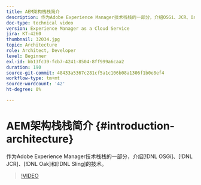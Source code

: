 ```yaml
---
title: AEM架构栈栈简介
description: 作为Adobe Experience Manager技术栈栈的一部分，介绍OSGi、JCR、Oak和Sling的技术。
doc-type: technical video
version: Experience Manager as a Cloud Service
jira: KT-4260
thumbnail: 32034.jpg
topic: Architecture
role: Architect, Developer
level: Beginner
exl-id: bb13fc39-fcb7-4241-8504-8ff999a6caa2
duration: 190
source-git-commit: 48433a5367c281cf5a1c106b08a1306f1b0e8ef4
workflow-type: tm+mt
source-wordcount: '42'
ht-degree: 0%

---
```


# AEM架构栈栈简介 {#introduction-architecture}

作为Adobe Experience Manager技术栈栈的一部分，介绍[!DNL OSGi]、[!DNL JCR]、[!DNL Oak]和[!DNL Sling]的技术。

>[!VIDEO](https://video.tv.adobe.com/v/36698?quality=12&learn=on&captions=chi_hans)
